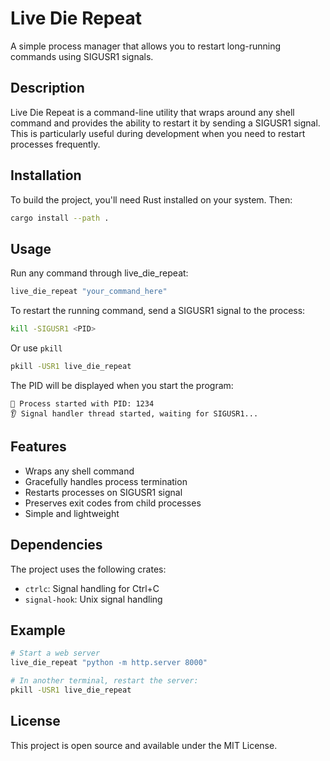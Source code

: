 # Live Die Repeat

A simple process manager that allows you to restart long-running commands using SIGUSR1 signals.

## Description

Live Die Repeat is a command-line utility that wraps around any shell command and provides the ability to restart it by sending a SIGUSR1 signal. This is particularly useful during development when you need to restart processes frequently.

## Installation

To build the project, you'll need Rust installed on your system. Then:

```bash
cargo install --path .
```

## Usage

Run any command through live_die_repeat:

```bash
live_die_repeat "your_command_here"
```

To restart the running command, send a SIGUSR1 signal to the process:

```bash
kill -SIGUSR1 <PID>
```

Or use `pkill`
```bash
pkill -USR1 live_die_repeat
```

The PID will be displayed when you start the program:
```
🎯 Process started with PID: 1234
👂 Signal handler thread started, waiting for SIGUSR1...
```

## Features

- Wraps any shell command
- Gracefully handles process termination
- Restarts processes on SIGUSR1 signal
- Preserves exit codes from child processes
- Simple and lightweight

## Dependencies

The project uses the following crates:
- `ctrlc`: Signal handling for Ctrl+C
- `signal-hook`: Unix signal handling

## Example

```bash
# Start a web server
live_die_repeat "python -m http.server 8000"

# In another terminal, restart the server:
pkill -USR1 live_die_repeat
```


## License

This project is open source and available under the MIT License.
